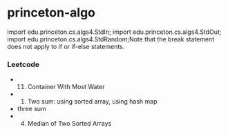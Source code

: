 # princeton-algo
import edu.princeton.cs.algs4.StdIn;
import edu.princeton.cs.algs4.StdOut;
import edu.princeton.cs.algs4.StdRandom;Note that the break statement does not apply to if or if-else statements.
 

 ### Leetcode
 - 11. Container With Most Water
 - 1. Two sum: using sorted array, using hash map
 - three sum
 - 4. Median of Two Sorted Arrays
